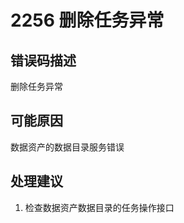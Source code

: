 # 2256 删除任务异常<a name="dgc_01_356"></a>

## 错误码描述<a name="zh-cn_topic_0000001160919007_section5179161054816"></a>

删除任务异常

## 可能原因<a name="zh-cn_topic_0000001160919007_section14300321184812"></a>

数据资产的数据目录服务错误

## 处理建议<a name="zh-cn_topic_0000001160919007_section2157844164810"></a>

1.  检查数据资产数据目录的任务操作接口

